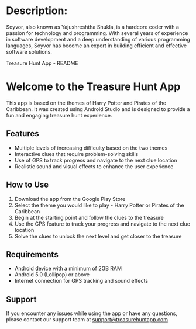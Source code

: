 # Description:
Soyvor, also known as Yajushreshtha Shukla, is a hardcore coder with a passion for technology and programming. With several years of experience in software development and a deep understanding of various programming languages, Soyvor has become an expert in building efficient and effective software solutions.


 Treasure Hunt App - README

Welcome to the Treasure Hunt App
================================

This app is based on the themes of Harry Potter and Pirates of the Caribbean. It was created using Android Studio and is designed to provide a fun and engaging treasure hunt experience.

Features
--------

*   Multiple levels of increasing difficulty based on the two themes
*   Interactive clues that require problem-solving skills
*   Use of GPS to track progress and navigate to the next clue location
*   Realistic sound and visual effects to enhance the user experience

How to Use
----------

1.  Download the app from the Google Play Store
2.  Select the theme you would like to play - Harry Potter or Pirates of the Caribbean
3.  Begin at the starting point and follow the clues to the treasure
4.  Use the GPS feature to track your progress and navigate to the next clue location
5.  Solve the clues to unlock the next level and get closer to the treasure

Requirements
------------

*   Android device with a minimum of 2GB RAM
*   Android 5.0 (Lollipop) or above
*   Internet connection for GPS tracking and sound effects

Support
-------

If you encounter any issues while using the app or have any questions, please contact our support team at support@treasurehuntapp.com
